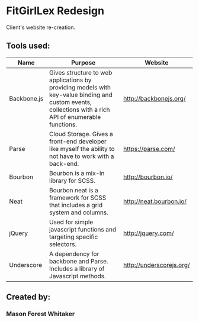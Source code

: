 # FitGirlLex Redesign

Client's website re-creation.

## Tools used:

| Name          | Purpose   |  Website  |
| ------------- | ----------- | ---------- |
| Backbone.js   | Gives structure to web applications by providing models with key-value binding and custom events, collections with a rich API of enumerable functions. |   http://backbonejs.org/     |
| Parse         | Cloud Storage. Gives a front-end developer like myself the ability to not have to work with a back-end.     |  https://parse.com/  |
| Bourbon       | Bourbon is a mix-in library for SCSS. | http://bourbon.io/ |
| Neat          | Bourbon neat is a framework for SCSS that includes a grid system and columns.     | http://neat.bourbon.io/ |
| jQuery        | Used for simple javascript functions and targeting specific selectors.| http://jquery.com/ |
| Underscore    | A dependency for backbone and Parse. Includes a library of Javascript methods.     | http://underscorejs.org/ |

## Created by:
### Mason Forest Whitaker
